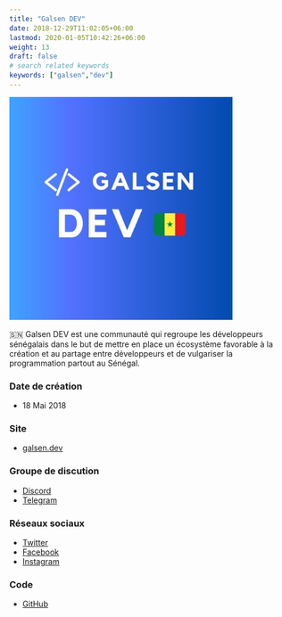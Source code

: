 ```yaml
---
title: "Galsen DEV"
date: 2018-12-29T11:02:05+06:00
lastmod: 2020-01-05T10:42:26+06:00
weight: 13
draft: false
# search related keywords
keywords: ["galsen","dev"]
---
```


![Logo](logo.jpg "logo")

🇸🇳 Galsen DEV est une communauté qui regroupe les développeurs sénégalais dans le but de mettre en place un écosystème favorable à la création et au partage entre développeurs et de vulgariser la programmation partout au Sénégal.

### Date de création

- 18 Mai 2018

### Site

- [galsen.dev](https://www.galsen.dev)

### Groupe de discution

- [Discord](https://discord.com/invite/CKZcKqf)
- [Telegram](https://t.me/galsendev221)

### Réseaux sociaux

- [Twitter](https://twitter.com/galsendev221)
- [Facebook](https://www.facebook.com/galsendev221)
- [Instagram](https://www.instagram.com/galsendev221)

### Code

- [GitHub](https://github.com/GalsenDev221)
